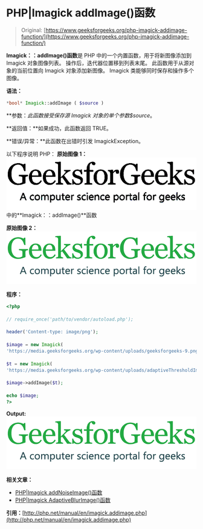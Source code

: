 # PHP|Imagick addImage()函数

> Original: [https://www.geeksforgeeks.org/php-imagick-addimage-function/](https://www.geeksforgeeks.org/php-imagick-addimage-function/)

**Imagick：：addImage()函数**是 PHP 中的一个内置函数，用于将新图像添加到 Imagick 对象图像列表。 操作后，迭代器位置移到列表末尾。 此函数用于从源对象的当前位置向 Imagick 对象添加新图像。 Imagick 类能够同时保存和操作多个图像。

**语法：**

```php
*bool* Imagick::addImage ( $source )
```

**参数：**此函数接受保存源 Imagick 对象的单个参数*$source*。

**返回值：**如果成功，此函数返回 TRUE。

**错误/异常：**此函数在出错时引发 ImagickException。

以下程序说明 PHP：
**原始图像 1：**
![adpative thresold image](img/92655fac130f4772488bfafcfb48fc6d.png)中的**Imagick：：addImage()**函数

**原始图像 2：**
![original image](img/c6e0a168008bc4a43314f9fb895e5c7c.png)

**程序：**

```php
<?php 

// require_once('path/to/vendor/autoload.php');

header('Content-type: image/png');

$image = new Imagick(
'https://media.geeksforgeeks.org/wp-content/uploads/geeksforgeeks-9.png');

$t = new Imagick(
'https://media.geeksforgeeks.org/wp-content/uploads/adaptiveThresholdImage.png');

$image->addImage($t);

echo $image;
?>
```

**Output:**![adaptive thresold image](img/c6e0a168008bc4a43314f9fb895e5c7c.png)

**相关文章：**

*   [PHP|Imagick addNoiseImage()函数](https://www.geeksforgeeks.org/php-imagickaddnoiseimage-function/)
*   [PHP|Imagick AdaptiveBlurImage()函数](https://www.geeksforgeeks.org/php-imagickadaptiveblurimage-function/)

**引用：**[http://php.net/manual/en/imagick.addimage.php](http://php.net/manual/en/imagick.addimage.php)